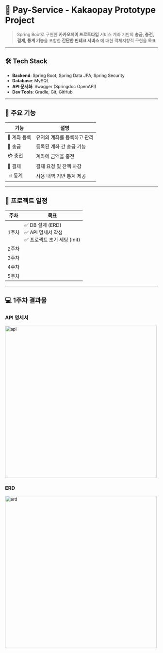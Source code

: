 # 💸 Pay-Service - Kakaopay Prototype Project

> Spring Boot로 구현한 **카카오페이 프로토타입** 서비스
> 계좌 기반의 **송금, 충전, 결제, 통계 기능**을 포함한 **간단한 핀테크 서비스** 에 대한 객체지향적 구현을 목표

---

## 🛠️ Tech Stack

- **Backend**: Spring Boot, Spring Data JPA, Spring Security
- **Database**: MySQL
- **API 문서화**: Swagger (Springdoc OpenAPI)
- **Dev Tools**: Gradle, Git, GitHub

---

## 🔧 주요 기능

| 기능 | 설명 |
|------|------|
| 🔐 계좌 등록 | 유저의 계좌를 등록하고 관리 |
| 💸 송금 | 등록된 계좌 간 송금 기능 |
| 💳 충전 | 계좌에 금액을 충전 |
| 🧾 결제 | 결제 요청 및 잔액 차감 |
| 📊 통계 | 사용 내역 기반 통계 제공 |

---

## 📅 프로젝트 일정

| 주차 | 목표 |
|------|------|
| 1주차 | ✅ DB 설계 (ERD) <br> ✅ API 명세서 작성 <br> ✅ 프로젝트 초기 세팅 (Init) |
| 2주차 |  |
| 3주차 |  |
| 4주차 |  |
| 5주차 |  |

---

## 💻 1주차 결과물
### API 명세서
<img height="500" alt="api" src="https://github.com/user-attachments/assets/cc81546c-398e-4a78-abc2-8bd49e9e544c" />


### ERD
<img height="500" alt="erd" src="https://github.com/user-attachments/assets/22e08596-706e-4b2f-a89e-a47bb2d4626e" />
